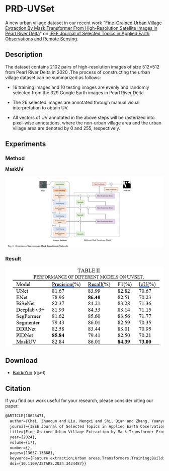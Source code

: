 # PRD-UVSet

A new urban village dataset in our recent work "[Fine-Grained Urban Village Extraction By Mask Transformer From High-Resolution Satellite Images in Pearl River Delta](https://ieeexplore.ieee.org/document/10623471)" on [IEEE Journal of Selected Topics in Applied Earth Observations and Remote Sensing](https://ieeexplore.ieee.org/xpl/RecentIssue.jsp?punumber=4609443).

## Description

The dataset contains 2102 pairs of high-resolution images of size 512×512 from Pearl River Delta in 2020 .The process of constructing the urban village dataset can be summarized as follows: 

* 16 training images and 10 testing images are evenly and randomly selected from the 329 Google Earth images in Pearl River Delta

* The 26 selected images are annotated through manual visual interpretation to obtain UV. 

* All vectors of UV annotated in the above steps will be rasterized into pixel-wise annotations, where the non-urban village area and the urban village area are denoted by 0 and 255, respectively.

## Experiments

### Method

**MaskUV**

![](.\imgs\MaskUV.png)

### Result

![](.\imgs\result.png)

## Download

* [BaiduYun](https://pan.baidu.com/s/115aI9PpC7OzRdi9MS4gRVw) (qja6) 
  

## Citation

If you find our work useful for your research, please consider citing our paper:

```latex
@ARTICLE{10623471,
  author={Chai, Zhuoqun and Liu, Mengxi and Shi, Qian and Zhang, Yuanyuan and Zuo, Minglin and He, Da},
  journal={IEEE Journal of Selected Topics in Applied Earth Observations and Remote Sensing}, 
  title={Fine-Grained Urban Village Extraction by Mask Transformer From High-Resolution Satellite Images in Pearl River Delta}, 
  year={2024},
  volume={17},
  number={},
  pages={13657-13668},
  keywords={Feature extraction;Urban areas;Transformers;Training;Buildings;Rivers;Remote sensing;Deep learning;Pearl River Delta (PRD);remote sensing;urban villages (UVs);urbanization},
  doi={10.1109/JSTARS.2024.3434487}}

```

